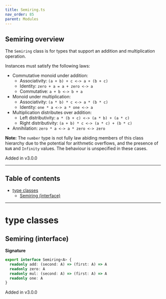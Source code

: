 ```yaml
---
title: Semiring.ts
nav_order: 85
parent: Modules
---
```


## Semiring overview

The `Semiring` class is for types that support an addition and multiplication operation.

Instances must satisfy the following laws:

- Commutative monoid under addition:
  - Associativity: `(a + b) + c <-> a + (b + c)`
  - Identity: `zero + a = a + zero <-> a`
  - Commutative: `a + b <-> b + a`
- Monoid under multiplication:
  - Associativity: `(a * b) * c <-> a * (b * c)`
  - Identity: `one * a <-> a * one <-> a`
- Multiplication distributes over addition:
  - Left distributivity: `a * (b + c) <-> (a * b) + (a * c)`
  - Right distributivity: `(a + b) * c <-> (a * c) + (b * c)`
- Annihilation: `zero * a <-> a * zero <-> zero`

**Note:** The `number` type is not fully law abiding members of this class hierarchy due to the potential
for arithmetic overflows, and the presence of `NaN` and `Infinity` values. The behaviour is
unspecified in these cases.

Added in v3.0.0

---

<h2 class="text-delta">Table of contents</h2>

- [type classes](#type-classes)
  - [Semiring (interface)](#semiring-interface)

---

# type classes

## Semiring (interface)

**Signature**

```ts
export interface Semiring<A> {
  readonly add: (second: A) => (first: A) => A
  readonly zero: A
  readonly mul: (second: A) => (first: A) => A
  readonly one: A
}
```

Added in v3.0.0
